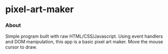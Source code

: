 # pixel-art-maker

### About
Simple program built with raw HTML/CSS/Javascript. Using event handlers and DOM manipulation, this app is a basic pixel art maker. Move the mouse cursor to draw.
